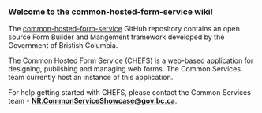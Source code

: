 ### Welcome to the common-hosted-form-service wiki!

The [common-hosted-form-service](https://github.com/bcgov/common-hosted-form-service) GitHub repository contains an open source Form Builder and Mangement framework developed by the Government of Bristish Columbia.

The Common Hosted Form Service (CHEFS) is a web-based application for designing, publishing and managing web forms.
The Common Services team currently host an instance of this application.

For help getting started with CHEFS, please contact the Common Services team - **NR.CommonServiceShowcase@gov.bc.ca**.